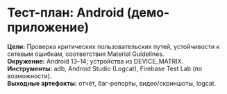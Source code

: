 # Тест-план: Android (демо-приложение)

**Цели:** Проверка критических пользовательских путей, устойчивости к сетевым ошибкам, соответствия Material Guidelines.  
**Окружение:** Android 13–14; устройства из DEVICE_MATRIX.  
**Инструменты:** adb, Android Studio (Logcat), Firebase Test Lab (по возможности).  
**Выходные артефакты:** отчёт, баг-репорты, видео/скриншоты, logcat.
